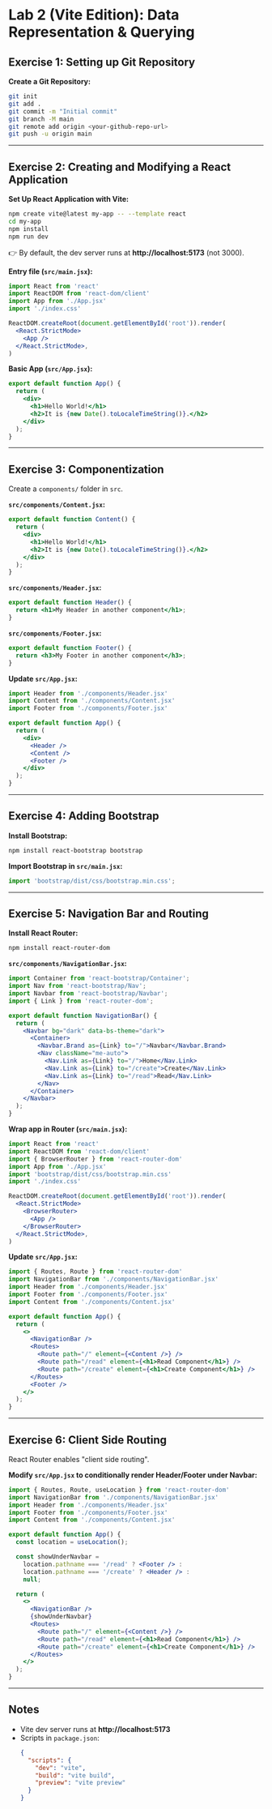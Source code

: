 
# Lab 2 (Vite Edition): Data Representation & Querying

## Exercise 1: Setting up Git Repository

**Create a Git Repository:**

```bash
git init
git add .
git commit -m "Initial commit"
git branch -M main
git remote add origin <your-github-repo-url>
git push -u origin main
```

---

## Exercise 2: Creating and Modifying a React Application

**Set Up React Application with Vite:**

```bash
npm create vite@latest my-app -- --template react
cd my-app
npm install
npm run dev
```

👉 By default, the dev server runs at **http://localhost:5173** (not 3000).

**Entry file (`src/main.jsx`):**

```jsx
import React from 'react'
import ReactDOM from 'react-dom/client'
import App from './App.jsx'
import './index.css'

ReactDOM.createRoot(document.getElementById('root')).render(
  <React.StrictMode>
    <App />
  </React.StrictMode>,
)
```

**Basic App (`src/App.jsx`):**

```jsx
export default function App() {
  return (
    <div>
      <h1>Hello World!</h1>
      <h2>It is {new Date().toLocaleTimeString()}.</h2>
    </div>
  );
}
```

---

## Exercise 3: Componentization

Create a `components/` folder in `src`.

**`src/components/Content.jsx`:**

```jsx
export default function Content() {
  return (
    <div>
      <h1>Hello World!</h1>
      <h2>It is {new Date().toLocaleTimeString()}.</h2>
    </div>
  );
}
```

**`src/components/Header.jsx`:**

```jsx
export default function Header() {
  return <h1>My Header in another component</h1>;
}
```

**`src/components/Footer.jsx`:**

```jsx
export default function Footer() {
  return <h3>My Footer in another component</h3>;
}
```

**Update `src/App.jsx`:**

```jsx
import Header from './components/Header.jsx'
import Content from './components/Content.jsx'
import Footer from './components/Footer.jsx'

export default function App() {
  return (
    <div>
      <Header />
      <Content />
      <Footer />
    </div>
  );
}
```

---

## Exercise 4: Adding Bootstrap

**Install Bootstrap:**

```bash
npm install react-bootstrap bootstrap
```

**Import Bootstrap in `src/main.jsx`:**

```jsx
import 'bootstrap/dist/css/bootstrap.min.css';
```

---

## Exercise 5: Navigation Bar and Routing

**Install React Router:**

```bash
npm install react-router-dom
```

**`src/components/NavigationBar.jsx`:**

```jsx
import Container from 'react-bootstrap/Container';
import Nav from 'react-bootstrap/Nav';
import Navbar from 'react-bootstrap/Navbar';
import { Link } from 'react-router-dom';

export default function NavigationBar() {
  return (
    <Navbar bg="dark" data-bs-theme="dark">
      <Container>
        <Navbar.Brand as={Link} to="/">Navbar</Navbar.Brand>
        <Nav className="me-auto">
          <Nav.Link as={Link} to="/">Home</Nav.Link>
          <Nav.Link as={Link} to="/create">Create</Nav.Link>
          <Nav.Link as={Link} to="/read">Read</Nav.Link>
        </Nav>
      </Container>
    </Navbar>
  );
}
```

**Wrap app in Router (`src/main.jsx`):**

```jsx
import React from 'react'
import ReactDOM from 'react-dom/client'
import { BrowserRouter } from 'react-router-dom'
import App from './App.jsx'
import 'bootstrap/dist/css/bootstrap.min.css'
import './index.css'

ReactDOM.createRoot(document.getElementById('root')).render(
  <React.StrictMode>
    <BrowserRouter>
      <App />
    </BrowserRouter>
  </React.StrictMode>,
)
```

**Update `src/App.jsx`:**

```jsx
import { Routes, Route } from 'react-router-dom'
import NavigationBar from './components/NavigationBar.jsx'
import Header from './components/Header.jsx'
import Footer from './components/Footer.jsx'
import Content from './components/Content.jsx'

export default function App() {
  return (
    <>
      <NavigationBar />
      <Routes>
        <Route path="/" element={<Content />} />
        <Route path="/read" element={<h1>Read Component</h1>} />
        <Route path="/create" element={<h1>Create Component</h1>} />
      </Routes>
      <Footer />
    </>
  );
}
```

---

## Exercise 6: Client Side Routing

React Router enables "client side routing".

**Modify `src/App.jsx` to conditionally render Header/Footer under Navbar:**

```jsx
import { Routes, Route, useLocation } from 'react-router-dom'
import NavigationBar from './components/NavigationBar.jsx'
import Header from './components/Header.jsx'
import Footer from './components/Footer.jsx'
import Content from './components/Content.jsx'

export default function App() {
  const location = useLocation();

  const showUnderNavbar =
    location.pathname === '/read' ? <Footer /> :
    location.pathname === '/create' ? <Header /> :
    null;

  return (
    <>
      <NavigationBar />
      {showUnderNavbar}
      <Routes>
        <Route path="/" element={<Content />} />
        <Route path="/read" element={<h1>Read Component</h1>} />
        <Route path="/create" element={<h1>Create Component</h1>} />
      </Routes>
    </>
  );
}
```

---

## Notes

- Vite dev server runs at **http://localhost:5173**
- Scripts in `package.json`:
  ```json
  {
    "scripts": {
      "dev": "vite",
      "build": "vite build",
      "preview": "vite preview"
    }
  }
  ```


